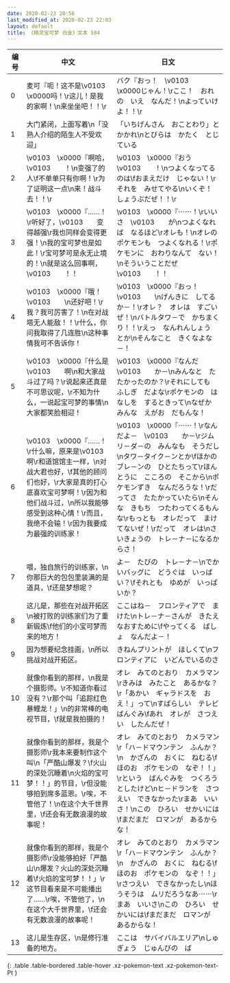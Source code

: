 ```yaml
---
date: 2020-02-23 20:56
last_modified_at: 2020-02-23 22:03
layout: default
title: 《精灵宝可梦 白金》文本 584
---
```

| 编号 | 中文 | 日文 |
| ---- | ---- | ---- |
| 0 | 麦可『呃！这不是\v0103　\x0000吗！\r这儿！是我的家啊！\n来坐坐吧！！\r | バク『おっ！　\v0103　\x0000じゃん！\rここ！　おれの　いえ　なんだ！\nよっていけよ！！\r |
| 1 | 大门紧闭，上面写着\n「没熟人介绍的陌生人不受欢迎」 | 「いちげんさん　おことわり」とかかれ\nとびらは　かたく　とじている |
| 2 | \v0103　\x0000『啊哈，\v0103　　！\n变强了的人\f不单单只有你啊！\r为了证明这一点\n来！战斗去！！\r | \v0103　\x0000『おう　\v0103　　！\nつよくなってるのは\fおまえだけ　じゃない！\rそれを　みせてやる\nいくぞ！　しょうぶだぜ！！\r |
| 3 | \v0103　\x0000『……！\r听好了，\v0103　　变得越强\r我也同样会变得更强！\n我的宝可梦也是如此！\r宝可梦可是永无止境的！\n就是这么回事啊，\v0103　　！！ | \v0103　\x0000『⋯⋯！\rいいさ　\v0103　　が\nつよくなれば　なるほど\rオレも！\nオレの　ポケモンも　つよくなれる！\rポケモンに　おわりなんて　ない！\nそういうことだぜ　\v0103　　！！ |
| 4 | \v0103　\x0000『哦！\v0103　　\n还好吧！\r我？我可厉害了！\n在对战塔无人能敌！！\r什么，你问我取得了几连胜\n这种事情我可不告诉你！ | \v0103　\x0000『おっ！　\v0103　　\nげんきに　してるか－！\rオレ？　オレは　すごいぜ！\nバトルタワ－で　かちまくり！！\rえっ　なんれんしょう　とか\nそんなこと　きくなよな－！ |
| 5 | \v0103　\x0000『什么是\v0103　　啊\n和大家战斗过了吗？\r说起来还真是不可思议呢，\r不知为什么，一说起宝可梦的事情\n大家都笑脸相迎！ | \v0103　\x0000『なんだ　\v0103　　か－\nみんなと　たたかったのか？\rそれにしても　ふしぎ　だよな\rポケモンの　はなしを　するときって\nなぜか　みんな　えがお　だもんな！ |
| 6 | \v0103　\x0000『……！\r什么嘛，原来是\v0103　　啊\r和道馆馆主一样，\n对战大君也好，\f其他的顾问们也好，\r大家是真的打心底喜欢宝可梦啊！\r因为和他们战斗过，\n所以我能够感受到这种心情！\r而且，我绝不会输！\r因为我要成为最强的训练家！ | \v0103　\x0000『⋯⋯！\rなんだよ－　\v0103　　か－\rジムリ－ダ－の　みんなも　そうだし\nタワ－タイク－ンとか\fほかの　ブレ－ンの　ひとたちって\rほんとうに　こころの　そこから\nポケモンずき　なんだろうな！\rだってさ　たたかっていたら\nそんな　きもち　つたわってくるもんな\rもっとも　オレだって　まけてないぜ！\rだって　オレは\nさいきょうの　トレ－ナ－になるからさ！ |
| 7 | 喂，独自旅行的训练家，\n你那巨大的包包里装满的是道具，\f还是梦想呢？ | よ－　たびの　トレ－ナ－\nでかいバッグに　どうぐは　いっぱい？\fそれとも　ゆめが　いっぱいか？ |
| 8 | 这儿是，那些在对战开拓区\n被打败的训练家们为了重新锻炼\f他们的小宝可梦而来的地方！ | ここはね－　フロンティアで　まけた\nトレ－ナ－さんが　きたえなおすために\fやってくる　ばしょ　なんだよ－！ |
| 9 | 因为想要纪念挂画，\n所以挑战对战开拓区。 | きねんプリントが　ほしくて\nフロンティアに　いどんでいるのさ |
| 10 | 就像你看到的那样，\n我是个摄影师。\r不知道你看过没有？\r那个叫「追踪红色暴鲤龙！」\n的非常棒的电视节目，\f就是我拍摄的！ | オレ　みてのとおり　カメラマン\rきみは　みたこと　あるかな？\r「あかい　ギャラドスを　おえ！」って\nすばらしい　テレビばんぐみ\fあれ　オレが　さつえい　したんだぜ！ |
| 11 | 就像你看到的那样，我是个摄影师\r我本来要制作这个叫\n「严酷山爆发？\f火山的深处沉睡着\n火焰的宝可梦！！」的节目，\r但没能够拍到席多蓝恩。\r唉，不管他了！\n在这个大千世界里，\f还会有无数浪漫的故事呢！ | オレ　みてのとおり　カメラマン\r「ハ－ドマウンテン　ふんか？\n　かざんの　おくに　ねむる\f　ほのお　ポケモンの　なぞ！！」\rという　ばんぐみを　つくろうとしたけど\nヒ－ドランを　さつえい　できなかった\rまあ　いいさ！\nこの　ひろい　せかいには\fまだまだ　ロマンが　あるからな！ |
| 12 | 就像你看到的那样，我是个摄影师\r没能够拍好「严酷山\n爆发？火山的深处沉睡着\f火焰的宝可梦！！」\r这节目看来是不可能播出了……\r唉，不管他了，\n在这个大千世界里，\f还会有无数浪漫的故事呢！ | オレ　みてのとおり　カメラマン\r「ハ－ドマウンテン　ふんか？\n　かざんの　おくに　ねむる\f　ほのお　ポケモンの　なぞ！！」\rさつえい　できなかったし\nほうそうは　ムリだろうなあ⋯⋯\rまあ　いいさ\nこの　ひろい　せかいには\fまだまだ　ロマンが　あるからな！ |
| 13 | 这儿是生存区，\n是修行准备的地方。 | ここは　サバイバルエリア\nしゅぎょう　じゅんびの　ば |
{: .table .table-bordered .table-hover .xz-pokemon-text .xz-pokemon-text-Pt }